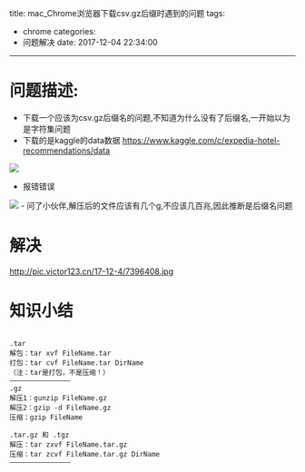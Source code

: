 title: mac_Chrome浏览器下载csv.gz后缀时遇到的问题
tags:
  - chrome
categories:
  - 问题解决
date: 2017-12-04 22:34:00
---
# 问题描述:
- 下载一个应该为csv.gz后缀名的问题,不知道为什么没有了后缀名,一开始以为是字符集问题
- 下载的是kaggle的data数据
https://www.kaggle.com/c/expedia-hotel-recommendations/data

<img src="http://pic.victor123.cn/17-12-4/19333252.jpg">

- 报错错误
<img src="http://pic.victor123.cn/17-12-4/81379727.jpg">
- 问了小伙伴,解压后的文件应该有几个g,不应该几百兆,因此推断是后缀名问题

# 解决

http://pic.victor123.cn/17-12-4/7396408.jpg

# 知识小结
```

.tar 
解包：tar xvf FileName.tar
打包：tar cvf FileName.tar DirName
（注：tar是打包，不是压缩！）
———————————————
.gz
解压1：gunzip FileName.gz
解压2：gzip -d FileName.gz
压缩：gzip FileName

.tar.gz 和 .tgz
解压：tar zxvf FileName.tar.gz
压缩：tar zcvf FileName.tar.gz DirName
———————————————

```

